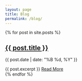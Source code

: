 ```yaml
---
layout: page
title: Blog
permalink: /blog/
---
```


<div class="blog-posts">
  {% for post in site.posts %}
    <article class="post-preview">
      <h2><a href="{{ post.url | relative_url }}">{{ post.title }}</a></h2>
      <p class="post-meta">{{ post.date | date: "%B %d, %Y" }}</p>
      {{ post.excerpt }}
      <a href="{{ post.url | relative_url }}" class="read-more">Read More</a>
    </article>
  {% endfor %}
</div>
